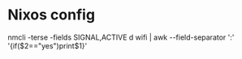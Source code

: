 # Nixos config 

nmcli -terse -fields SIGNAL,ACTIVE d wifi | awk --field-separator ':' '{if($2=="yes")print$1}'
